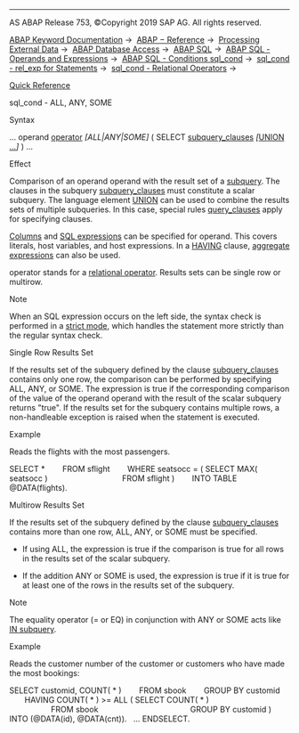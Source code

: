  

* * *

AS ABAP Release 753, ©Copyright 2019 SAP AG. All rights reserved.

[ABAP Keyword Documentation](javascript:call_link\('abenabap.htm'\)) →  [ABAP − Reference](javascript:call_link\('abenabap_reference.htm'\)) →  [Processing External Data](javascript:call_link\('abenabap_language_external_data.htm'\)) →  [ABAP Database Access](javascript:call_link\('abenabap_sql.htm'\)) →  [ABAP SQL](javascript:call_link\('abenopensql.htm'\)) →  [ABAP SQL - Operands and Expressions](javascript:call_link\('abenopen_sql_operands.htm'\)) →  [ABAP SQL - Conditions sql\_cond](javascript:call_link\('abenopen_sql_cond.htm'\)) →  [sql\_cond - rel\_exp for Statements](javascript:call_link\('abenwhere_logexp.htm'\)) →  [sql\_cond - Relational Operators](javascript:call_link\('abenwhere_logexp_compare.htm'\)) → 

[Quick Reference](javascript:call_link\('abensql_cond_shortref.htm'\))

sql\_cond - ALL, ANY, SOME

Syntax

... operand [operator](javascript:call_link\('abenwhere_logexp_compare.htm'\)) *\[*ALL*|*ANY*|*SOME*\]* ( SELECT [subquery\_clauses](javascript:call_link\('abenwhere_logexp_subquery.htm'\)) *\[*[UNION ...](javascript:call_link\('abapunion.htm'\))*\]* ) ...

Effect

Comparison of an operand operand with the result set of a [subquery](javascript:call_link\('abensubquery_glosry.htm'\) "Glossary Entry"). The clauses in the subquery [subquery\_clauses](javascript:call_link\('abenwhere_logexp_subquery.htm'\)) must constitute a scalar subquery. The language element [UNION](javascript:call_link\('abapunion.htm'\)) can be used to combine the results sets of multiple subqueries. In this case, special rules [query\_clauses](javascript:call_link\('abapunion_clause.htm'\)) apply for specifying clauses.

[Columns](javascript:call_link\('abenopen_sql_columns.htm'\)) and [SQL expressions](javascript:call_link\('abapsql_expr.htm'\)) can be specified for operand. This covers literals, host variables, and host expressions. In a [HAVING](javascript:call_link\('abaphaving_clause.htm'\)) clause, [aggregate expressions](javascript:call_link\('abenaggregate_expression_glosry.htm'\) "Glossary Entry") can also be used.

operator stands for a [relational operator](javascript:call_link\('abenwhere_logexp_compare.htm'\)). Results sets can be single row or multirow.

Note

When an SQL expression occurs on the left side, the syntax check is performed in a [strict mode](javascript:call_link\('abenopensql_strict_mode_750.htm'\)), which handles the statement more strictly than the regular syntax check.

Single Row Results Set

If the results set of the subquery defined by the clause [subquery\_clauses](javascript:call_link\('abenwhere_logexp_subquery.htm'\)) contains only one row, the comparison can be performed by specifying ALL, ANY, or SOME. The expression is true if the corresponding comparison of the value of the operand operand with the result of the scalar subquery returns "true". If the results set for the subquery contains multiple rows, a non-handleable exception is raised when the statement is executed.

Example

Reads the flights with the most passengers.

SELECT \*
       FROM sflight
       WHERE seatsocc = ( SELECT MAX( seatsocc )
                                 FROM sflight )
       INTO TABLE @DATA(flights).

Multirow Results Set

If the results set of the subquery defined by the clause [subquery\_clauses](javascript:call_link\('abenwhere_logexp_subquery.htm'\)) contains more than one row, ALL, ANY, or SOME must be specified.

-   If using ALL, the expression is true if the comparison is true for all rows in the results set of the scalar subquery.

-   If the addition ANY or SOME is used, the expression is true if it is true for at least one of the rows in the results set of the subquery.

Note

The equality operator (\= or EQ) in conjunction with ANY or SOME acts like [IN subquery](javascript:call_link\('abenwhere_logexp_in_subquery.htm'\)).

Example

Reads the customer number of the customer or customers who have made the most bookings:

SELECT customid, COUNT( \* )
       FROM sbook
       GROUP BY customid
       HAVING COUNT( \* ) >= ALL ( SELECT COUNT( \* )
                                         FROM sbook
                                         GROUP BY customid )
       INTO (@DATA(id), @DATA(cnt)).
  ...
ENDSELECT.